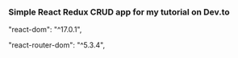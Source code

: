 ### Simple React Redux CRUD app for my tutorial on Dev.to
"react-dom": "^17.0.1",

"react-router-dom": "^5.3.4",
